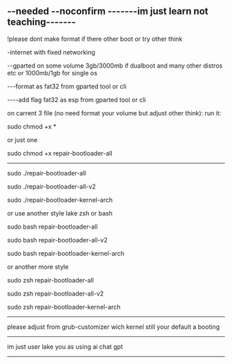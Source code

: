 --needed --noconfirm
-------im just learn not teaching-------
-

!please dont make format if there other boot or try other think

-internet with fixed networking

--gparted on some volume 3gb/3000mb if dualboot and many other distros etc or 1000mb/1gb for single os

---format as fat32 from gparted tool or cli

----add flag fat32 as esp from gparted tool or cli




on carrent 3 file (no need format your volume but adjust other think):
run it:

sudo chmod +x *

or just one

sudo chmod +x repair-bootloader-all

----------------------------------------
sudo ./repair-bootloader-all


sudo ./repair-bootloader-all-v2


sudo ./repair-bootloader-kernel-arch


or use another style lake zsh or bash

sudo bash repair-bootloader-all

sudo bash repair-bootloader-all-v2

sudo bash repair-bootloader-kernel-arch


or another more style


sudo zsh repair-bootloader-all

sudo zsh repair-bootloader-all-v2

sudo zsh repair-bootloader-kernel-arch
___________________________________________
please adjust from grub-customizer wich kernel still your default a booting
___________________________________________
im just user lake you as using ai chat gpt
___________________________________________

